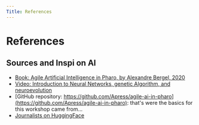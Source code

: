 ```yaml
---
Title: References
---
```

# References

## Sources and Inspi on AI 

- [Book: Agile Artificial Intelligence in Pharo, by Alexandre Bergel, 2020](https://link.springer.com/book/10.1007/978-1-4842-5384-7)
- [Video: Introduction to Neural Networks, genetic Algorithm, and neuroevolution](https://tube.switch.ch/videos/v6uqRi7Lfm)
- [GitHub repository: https://github.com/Apress/agile-ai-in-pharo](https://github.com/Apress/agile-ai-in-pharo): that's were the basics for this workshop came from... 
- [Journalists on HuggingFace](https://huggingface.co/spaces/JournalistsonHF/ai-toolkit)